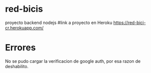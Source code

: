 # red-bicis
proyecto backend nodejs
#link a proyecto en Heroku
https://red-bici-cr.herokuapp.com/
# Errores
No se pudo cargar la verificacion de google auth, por esa razon de  deshabilito.

